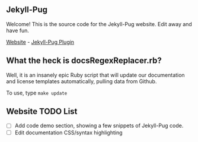 Jekyll-Pug
---

Welcome! This is the source code for the Jekyll-Pug website. Edit away and have fun.

[Website](http://jekyll-pug.dougie.io/) - [Jekyll-Pug Plugin](https://github.com/DougBeney/jekyll-pug)


## What the heck is docsRegexReplacer.rb? 

Well, it is an insanely epic Ruby script that will update our documentation and license templates automatically, pulling data from Github.

To use, type `make update`

## Website TODO List

- [ ] Add code demo section, showing a few snippets of Jekyll-Pug code.
- [ ] Edit documentation CSS/syntax highlighting
